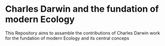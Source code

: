 # Charles Darwin and the fundation of modern Ecology

This Repository aims to assamble the contributions of Charles Darwin work for the fundation of modern Ecology and its central conceps
